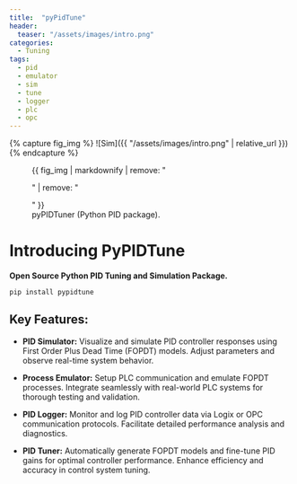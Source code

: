 ```yaml
---
title:  "pyPidTune"
header:
  teaser: "/assets/images/intro.png"
categories: 
  - Tuning
tags:
  - pid
  - emulator
  - sim
  - tune
  - logger
  - plc
  - opc
---
```


{% capture fig_img %}
![Sim]({{ "/assets/images/intro.png" | relative_url }})
{% endcapture %}

<figure>
  {{ fig_img | markdownify | remove: "<p>" | remove: "</p>" }}
  <figcaption>pyPIDTuner (Python PID package).</figcaption>
</figure> 

# Introducing PyPIDTune

**Open Source Python PID Tuning and Simulation Package.**

```
pip install pypidtune
```

## Key Features:
- **PID Simulator:** Visualize and simulate PID controller responses using First Order Plus Dead Time (FOPDT) models. Adjust parameters and observe real-time system behavior.

- **Process Emulator:** Setup PLC communication and emulate FOPDT processes. Integrate seamlessly with real-world PLC systems for thorough testing and validation.

- **PID Logger:** Monitor and log PID controller data via Logix or OPC communication protocols. Facilitate detailed performance analysis and diagnostics.

- **PID Tuner:** Automatically generate FOPDT models and fine-tune PID gains for optimal controller performance. Enhance efficiency and accuracy in control system tuning.
